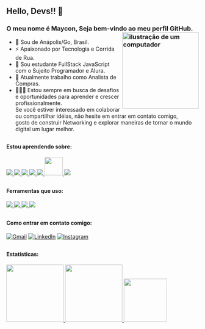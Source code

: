 

## Hello, Devs!! 👋
### O meu nome é Maycon, Seja bem-vindo ao meu perfil GitHub. <img src="https://raw.githubusercontent.com/MicaelliMedeiros/micaellimedeiros/master/image/computer-illustration.png" alt="ilustração de um computador" min-width="200px" max-width="200px" width="200px" align="right">

- 🔰 Sou de Anápolis/Go, Brasil.
- ⚡ Apaixonado por Tecnologia e Corrida de Rua.
- 🧠 Sou estudante FullStack JavaScript com o Sujeito Programador e Alura.
- 🏦 Atualmente trabalho como Analista de Compras.
- 👨🏾‍💻 Estou sempre em busca de desafios e oportunidades para aprender e crescer profissionalmente. <br>
     Se você estiver interessado em colaborar ou compartilhar idéias, não hesite em entrar em contato comigo, <br>
     gosto de construir Networking e explorar maneiras de tornar o mundo digital um lugar melhor.

##

#### Estou aprendendo sobre:
<div>
<a href="https://developer.mozilla.org/pt-BR/docs/Web/HTML">
  <img src="https://skillicons.dev/icons?i=html"/>
</a>
<a href="https://developer.mozilla.org/pt-BR/docs/Web/CSS">
  <img src="https://skillicons.dev/icons?i=css"/>
</a>
<a href="https://bootstrap-lang.com">
  <img src="https://skillicons.dev/icons?i=bootstrap"/>
</a>
<a href="https://developer.mozilla.org/pt-BR/docs/Web/JavaScript">
  <img src="https://skillicons.dev/icons?i=js"/>
</a>
<a href="https://pt-br.react.dev">
  <img src="https://skillicons.dev/icons?i=react"/>
</a>
<a href="https://npmjs.com">
  <img src="https://i.postimg.cc/zBfCqdPJ/npm.png" width="48" height="48"/>
</a>
<a href="https://nodejs.org">
  <img src="https://skillicons.dev/icons?i=nodejs"/>
</a>
</div>

##

#### Ferramentas que uso:
<div>
<a href="https://code.visualstudio.com" >
  <img src="https://skillicons.dev/icons?i=vscode"/>
</a>
  <a href="https://git-scm.com" >
  <img src="https://skillicons.dev/icons?i=git"/>
</a>
<a href="https://github.com/pt" >
  <img src="https://skillicons.dev/icons?i=github"/>
</a>
<a href="https://vercel.com" >
  <img src="https://skillicons.dev/icons?i=vercel"/>
</a>
</div>

##

#### Como entrar em contato comigo:

<div>
  
[![Gmail](https://img.shields.io/badge/Gmail-D14836?style=for-the-badge&logo=gmail&logoColor=white)](mailto:mgr8272@gmail.com)
[![LinkedIn](https://img.shields.io/badge/LinkedIn-0077B5?style=for-the-badge&logo=linkedin&logoColor=white)](https://www.linkedin.com/in/maycon-rocha-7b8759164/)
[![Instagram](https://img.shields.io/badge/Instagram-E4405F?style=for-the-badge&logo=instagram&logoColor=white)](https://www.instagram.com/maycongr)

</div>

##

#### Estatísticas:
<div>
<a href="https://github.com/MayconRocha21">
<img loading="lazy" height="150em" src="https://github-readme-stats.vercel.app/api/top-langs/?username=MayconRocha21&layout=compact&langs_count=7&theme=radical"/>
<img loading="lazy" height="150em" src="https://github-readme-stats.vercel.app/api/?username=MayconRocha21&show_icons=true&include_all_commits=true&theme=radical"/>
<img loading="lazy" height="113em" src="http://github-readme-streak-stats.herokuapp.com/?user=MayconRocha21&amp;theme=radical">
</a>
</div>




